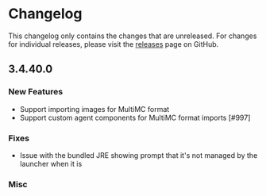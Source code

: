 # Changelog

This changelog only contains the changes that are unreleased. For changes for individual releases, please visit the
[releases](https://github.com/ATLauncher/ATLauncher/releases) page on GitHub.

## 3.4.40.0

### New Features

- Support importing images for MultiMC format
- Support custom agent components for MultiMC format imports [#997]

### Fixes

- Issue with the bundled JRE showing prompt that it's not managed by the launcher when it is

### Misc
